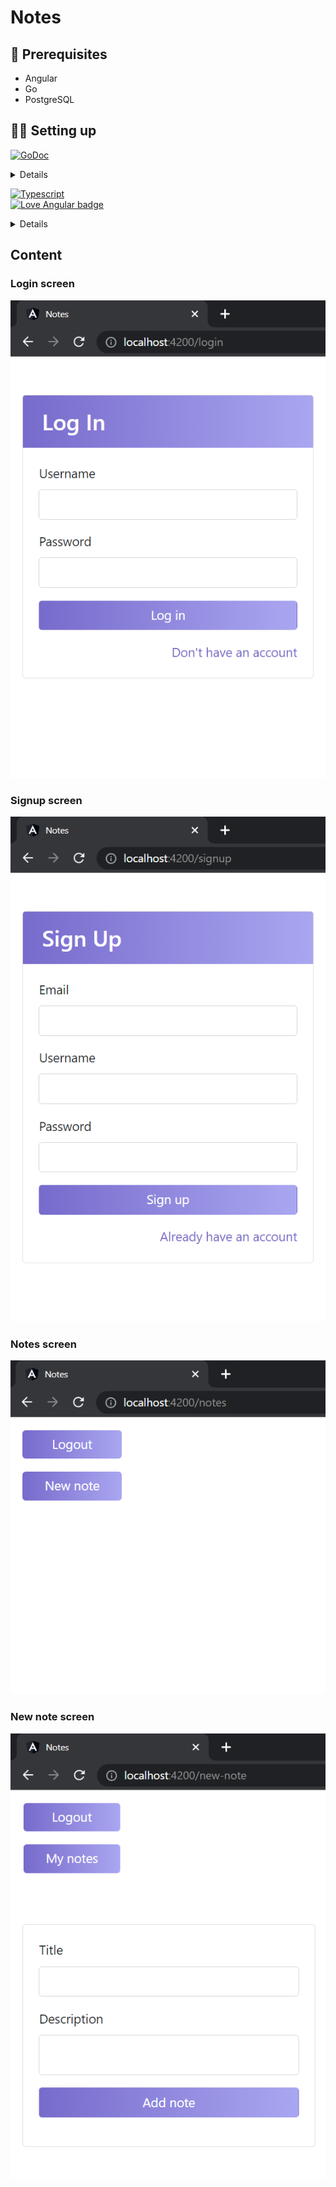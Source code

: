 # Notes

## 🚀 Prerequisites

<ul>
    <li>Angular</li>
    <li>Go</li>
    <li>PostgreSQL</li>
</ul>

## 👨‍💻 Setting up
[![GoDoc](http://img.shields.io/badge/go-documentation-blue.svg?style=flat-square)](https://pkg.go.dev/github.com/json-iterator/go)
<details>
To run the backend execute the following command in the terminal:

```sh
go run .
```
</details>

[![Typescript](https://badges.frapsoft.com/javascript/code/javascript.svg?v=101)](https://github.com/ellerbrock/javascript-badges/) <br>
[![Love Angular badge](https://img.shields.io/badge/angular-love-blue?logo=angular&angular=love)](https://www.github.com/angular/angular)
<details>
To run the frontend execute the following command in the terminal:

```sh
// go to localhost:4200
ng serve
```

or simply
```sh
ng serve --open
```

</details>

## Content
### **Login screen**
![Login screen](./documentation/images/login-screen.png)

### **Signup screen**
![Signup screen](./documentation/images/signup-screen.png)

### **Notes screen**
![Notes screen](./documentation/images/notes-screen.png)

### **New note screen**
![New note screen](./documentation/images/new-note-screen.png)
